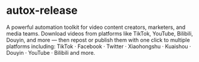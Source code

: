 # autox-release
A powerful automation toolkit for video content creators, marketers, and media teams. Download videos from platforms like TikTok, YouTube, Bilibili, Douyin, and more — then repost or publish them with one click to multiple platforms including:  TikTok · Facebook · Twitter · Xiaohongshu · Kuaishou · Douyin · YouTube · Bilibili and more.
